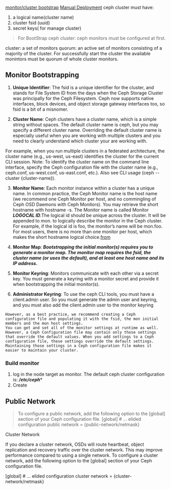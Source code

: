 [monitor/cluster bootstrap](http://docs.ceph.com/docs/master/dev/mon-bootstrap/)
[Manual Deployment](http://docs.ceph.com/docs/master/install/manual-deployment/)
ceph cluster must have:
1. a logical name(cluster name)
2. cluster fsid (uuid)
3. secret keys( for manage cluster)
   


> For BootStrap ceph cluster:
> ceph monitors must be configured at first.
> 
cluster: a set of monitors
quorum: an active set of monitors consisting of a majority of the cluster. For successfully start the cluster the available monintors must be quorum of whole cluster monitors.

## Monitor Bootstrapping

1. **Unique Identifier**: The fsid is a unique identifier for the cluster, and stands for File System ID from the days when the Ceph Storage Cluster was principally for the Ceph Filesystem. Ceph now supports native interfaces, block devices, and object storage gateway interfaces too, so fsid is a bit of a misnomer.

2. **Cluster Name**: Ceph clusters have a cluster name, which is a simple string without spaces. The default cluster name is ceph, but you may specify a different cluster name. Overriding the default cluster name is especially useful when you are working with multiple clusters and you need to clearly understand which cluster your are working with.

For example, when you run multiple clusters in a federated architecture, the cluster name (e.g., us-west, us-east) identifies the cluster for the current CLI session. Note: To identify the cluster name on the command line interface, specify the Ceph configuration file with the cluster name (e.g., ceph.conf, us-west.conf, us-east.conf, etc.). Also see CLI usage (ceph --cluster {cluster-name}).

3. **Monitor Name**: Each monitor instance within a cluster has a unique name. In common practice, the Ceph Monitor name is the host name (we recommend one Ceph Monitor per host, and no commingling of Ceph OSD Daemons with Ceph Monitors). You may retrieve the short hostname with hostname -s. The Monitor name is called Monitor ***LOGOCAL ID***.The logical id should be unique across the cluster. It will be appended to mon. to logically describe the monitor in the Ceph cluster. For example, if the logical id is foo, the monitor’s name will be mon.foo. For most users, there is no more than one monitor per host, which makes the short hostname logical choice.[from](http://docs.ceph.com/docs/master/dev/mon-bootstrap/)

4. **Monitor Map**: ***Bootstrapping the initial monitor(s) requires you to generate a monitor map. The monitor map requires the fsid, the cluster name (or uses the default), and at least one host name and its IP address.***

5. **Monitor Keyring**: Monitors communicate with each other via a secret key. You must generate a keyring with a monitor secret and provide it when bootstrapping the initial monitor(s).

6. **Administrator Keyring**: To use the ceph CLI tools, you must have a client.admin user. So you must generate the admin user and keyring, and you must also add the client.admin user to the monitor keyring

```
However, as a best practice, we recommend creating a Ceph configuration file and populating it with the fsid, the mon initial members and the mon host settings.
You can get and set all of the monitor settings at runtime as well. However, a Ceph Configuration file may contain only those settings that override the default values. When you add settings to a Ceph configuration file, these settings override the default settings. Maintaining those settings in a Ceph configuration file makes it easier to maintain your cluster.
```

### Build monitor
1. log in the node target as monitor. The default ceph cluster configuration is: ***/etc/ceph****
2. Create 

## Public Network
> To configure a public network, add the following option to the [global] section of your Ceph configuration file.
[global]
        # ... elided configuration
        public network = {public-network/netmask}



Cluster Network

If you declare a cluster network, OSDs will route heartbeat, object replication and recovery traffic over the cluster network. This may improve performance compared to using a single network. To configure a cluster network, add the following option to the [global] section of your Ceph configuration file.


[global]
        # ... elided configuration
        cluster network = {cluster-network/netmask}